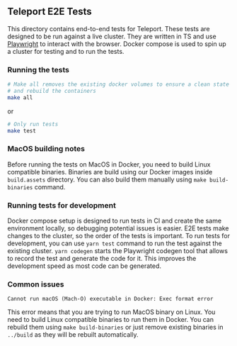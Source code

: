 ## Teleport E2E Tests

This directory contains end-to-end tests for Teleport. These tests are
designed to be run against a live cluster. They are written in TS and use
[Playwright](https://playwright.dev/) to interact with the browser.
Docker compose is used to spin up a cluster for testing and to run the tests.

### Running the tests
```bash
# Make all removes the existing docker volumes to ensure a clean state
# and rebuild the containers
make all 
```
or

```bash
# Only run tests
make test
```

### MacOS building notes

Before running the tests on MacOS in Docker, you need to build Linux compatible binaries.
Binaries are build using our Docker images inside `build.assets` directory. You can also
build them manually using `make build-binaries` command.

### Running tests for development

Docker compose setup is designed to run tests in CI and create the same environment
locally, so debugging potential issues is easier. E2E tests make changes to the cluster,
so the order of the tests is important. To run tests for development, you can use
`yarn test` command to run the test against the existing cluster.
`yarn codegen` starts the Playwright codegen tool that allows to record the test
and generate the code for it. This improves the development speed as most code can be generated.

### Common issues

`Cannot run macOS (Mach-O) executable in Docker: Exec format error`  

This error means that you are trying to run MacOS binary on Linux. You need to build
Linux compatible binaries to run them in Docker. You can rebuild them using `make build-binaries`
or just remove existing binaries in `../build` as they will be rebuilt automatically.
